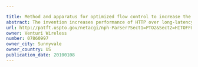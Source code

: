 ```yaml
---

title: Method and apparatus for optimized flow control to increase the performance over long-latency links
abstract: The invention increases performance of HTTP over long-latency links by pre-fetching objects concurrently via aggregated and flow-controlled channels. An agent and gateway together assist a Web browser in fetching HTTP contents faster from Internet Web sites over long-latency data links. The gateway and the agent coordinate the fetching of selective embedded objects in such a way that an object is ready and available on a host platform before the resident browser requires it. The seemingly instantaneous availability of objects to a browser enables it to complete processing the object to request the next object without much wait. Without this instantaneous availability of an embedded object, a browser waits for its request and the corresponding response to traverse a long delay link.
url: http://patft.uspto.gov/netacgi/nph-Parser?Sect1=PTO2&Sect2=HITOFF&p=1&u=%2Fnetahtml%2FPTO%2Fsearch-adv.htm&r=1&f=G&l=50&d=PALL&S1=07860997&OS=07860997&RS=07860997
owner: Venturi Wireless
number: 07860997
owner_city: Sunnyvale
owner_country: US
publication_date: 20100108
---
```

